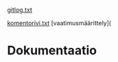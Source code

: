 [gitlog.txt](https://github.com/Neroniuoso/ot-harjoitustyo/blob/master/laskarit/viikko1/gitlog.txt)

[komentorivi.txt](https://github.com/Neroniuoso/ot-harjoitustyo/blob/master/laskarit/viikko1/komentorivi.txt)
[vaatimusmäärittely](

# Dokumentaatio
